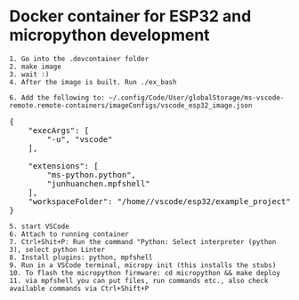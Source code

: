 # Docker container for ESP32 and micropython development

    1. Go into the .devcontainer folder
    2. make image
    3. wait :)
    4. After the image is built. Run ./ex_bash

    6. Add the following to: ~/.config/Code/User/globalStorage/ms-vscode-remote.remote-containers/imageConfigs/vscode_esp32_image.json

<pre>
{
    "execArgs": [
        "-u", "vscode"
    ],

    "extensions": [
        "ms-python.python",
        "junhuanchen.mpfshell"
    ],
    "workspaceFolder": "/home//vscode/esp32/example_project"
}
</pre>


    5. start VSCode
    6. Attach to running container
    7. Ctrl+Shit+P: Run the command "Python: Select interpreter (python 3), select python Linter
    8. Install plugins: python, mpfshell
    9. Run in a VSCode terminal, micropy init (this installs the stubs)
    10. To flash the micropython firmware: cd micropython && make deploy
    11. via mpfshell you can put files, run commands etc., also check available commands via Ctrl+Shift+P





